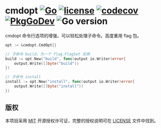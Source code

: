 cmdopt
[![Go](https://github.com/issue9/cmdopt/workflows/Go/badge.svg)](https://github.com/issue9/cmdopt/actions?query=workflow%3AGo)
[![license](https://img.shields.io/badge/license-MIT-brightgreen.svg?style=flat)](https://opensource.org/licenses/MIT)
[![codecov](https://codecov.io/gh/issue9/cmdopt/branch/master/graph/badge.svg)](https://codecov.io/gh/issue9/cmdopt)
[![PkgGoDev](https://pkg.go.dev/badge/github.com/issue9/cmdopt)](https://pkg.go.dev/github.com/issue9/cmdopt)
![Go version](https://img.shields.io/github/go-mod/go-version/issue9/web)
======

cmdopt 命令行选项的增强，可以轻松处理子命令。高度重用 flag 包。

```go
opt := &cmdopt.CmdOpt{}

// 子命令 build，为一个 flag.FlagSet 实例
build := opt.New("build", func(output io.Writer)error{
    output.Write([]byte("build"))
})

// 子命令 install
install := opt.New("install", func(output io.Writer)error{
    output.Write([]byte("install"))
})
```

版权
----

本项目采用 [MIT](https://opensource.org/licenses/MIT) 开源授权许可证，完整的授权说明可在 [LICENSE](LICENSE) 文件中找到。
